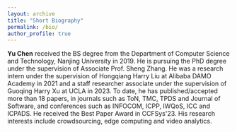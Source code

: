 ```yaml
---
layout: archive
title: "Short Biography"
permalink: /bio/
author_profile: true
---
```

**Yu Chen** received the BS degree from the Department of Computer Science and Technology, Nanjing University in 2019. He is pursuing the PhD degree under the supervision of Associate Prof. Sheng Zhang. He was a research intern under the supervision of Hongqiang Harry Liu at Alibaba DAMO Academy in 2021 and a staff researcher associate under the supervision of Guoqing Harry Xu at UCLA in 2023. To date, he has published/accepted more than 18 papers, in journals such as ToN, TMC, TPDS and Journal of Software, and conferences such as INFOCOM, ICPP, IWQoS, ICC and ICPADS. He received the Best Paper Award in CCFSys'23. His research interests include crowdsourcing, edge computing and video analytics.
